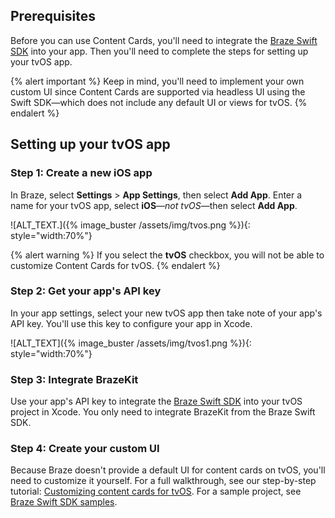 ## Prerequisites

Before you can use Content Cards, you'll need to integrate the [Braze Swift SDK]({{site.baseurl}}/developer_guide/sdk_integration/?sdktab=swift) into your app. Then you'll need to complete the steps for setting up your tvOS app.

{% alert important %}
Keep in mind, you'll need to implement your own custom UI since Content Cards are supported via headless UI using the Swift SDK&#8212;which does not include any default UI or views for tvOS.
{% endalert %}

## Setting up your tvOS app

### Step 1: Create a new iOS app

In Braze, select **Settings** > **App Settings**, then select **Add App**. Enter a name for your tvOS app, select **iOS**&#8212;_not tvOS_&#8212;then select **Add App**.

![ALT_TEXT.]({% image_buster /assets/img/tvos.png %}){: style="width:70%"}

{% alert warning %}
If you select the **tvOS** checkbox, you will not be able to customize Content Cards for tvOS.
{% endalert %}

### Step 2: Get your app's API key

In your app settings, select your new tvOS app then take note of your app's API key. You'll use this key to configure your app in Xcode.

![ALT_TEXT]({% image_buster /assets/img/tvos1.png %}){: style="width:70%"}

### Step 3: Integrate BrazeKit

Use your app's API key to integrate the [Braze Swift SDK](https://github.com/braze-inc/braze-swift-sdk) into your tvOS project in Xcode. You only need to integrate BrazeKit from the Braze Swift SDK.

### Step 4: Create your custom UI

Because Braze doesn't provide a default UI for content cards on tvOS, you'll need to customize it yourself. For a full walkthrough, see our step-by-step tutorial: [Customizing content cards for tvOS](https://braze-inc.github.io/braze-swift-sdk/documentation/braze/content-cards-customization/). For a sample project, see [Braze Swift SDK samples](https://github.com/braze-inc/braze-swift-sdk/tree/main/Examples#contentcards-custom-ui).
